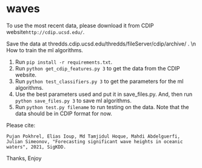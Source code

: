 # waves


To use the most recent data, please download it from CDIP website`http://cdip.ucsd.edu/`.

Save the data at thredds.cdip.ucsd.edu/thredds/fileServer/cdip/archive/ . 
\n
How to train the ml algorithms.

1) Run `pip install -r requirements.txt`.
1) Run `python get_cdip_features.py 3` to get the data from the CDIP website.
2) Run `python test_classifiers.py 3` to get the parameters for the ml algorithms.
3) Use the best parameters used and put it in save_files.py. And, then run `python save_files.py 3` to save ml algorithms.
4) Run `python test.py filename` to run testing on the data. Note that the data should be in CDIP format for now.


Please cite:

`Pujan Pokhrel, Elias Ioup, Md Tamjidul Hoque, Mahdi Abdelguerfi, Julian Simeonov, "Forecasting significant wave heights in oceanic waters", 2021, SigKDD.
`

Thanks,
Enjoy
